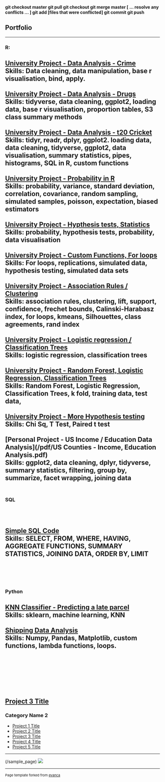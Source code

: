 ****git checkout master
git pull
git checkout <branch>
git merge master
[ ... resolve any conflicts ... ]
git add [files that were conflicted]
git commit
git push****

## Portfolio

---

### R: 

[University Project - Data Analysis - Crime](/pdf/Crime_Data_Analysis.pdf)
<br>
Skills: Data cleaning, data manipulation, base r visualisation, bind, apply.
<br><br>
[University Project - Data Analysis - Drugs](/pdf/drugs_data_analysis.pdf)
<br>
Skills: tidyverse, data cleaning, ggplot2, loading data, base r visualisation, proportion tables, S3 class summary methods
<br><br>
[University Project - Data Analysis - t20 Cricket ](/pdf/t20cricket.pdf)
<br>
Skills: tidyr, readr, dplyr, ggplot2. loading data, data cleaning, tidyverse, ggplot2, data visualisation, summary statistics, pipes, histograms, SQL in R, custom functions<br><br>
[University Project - Probability in R](/pdf/probability.pdf)<br>
Skills: probability, variance, standard deviation, correlation, covariance, random sampling, simulated samples, poisson, expectation, biased estimators
<br><br>
[University Project - Hypthesis tests, Statistics](/pdf/hypothesis_tests.pdf)<br>
Skills: probability, hypothesis tests, probability, data visualisation
<br><br>
[University Project - Custom Functions, For loops](/pdf/forloops.pdf)<br>
Skills: For loops, replications, simulated data, hypothesis testing, simulated data sets
<br><br>
[University Project - Association Rules / Clustering](/pdf/clustering.pdf)<br>
Skills: association rules, clustering, lift, support, confidence, frechet bounds, Calinski-Harabasz index, for loops, kmeans, Silhouettes, class agreements, rand index
<br><br>
[University Project - Logistic regression / Classification Trees](/pdf/logres.pdf)<br>
Skills: logistic regression, classification trees
<br><br>
[University Project - Random Forest, Logistic Regression, Classification Trees](/pdf/rf.pdf)<br>
Skills: Random Forest, Logistic Regression, Classification Trees, k fold, training data, test data, 
<br><br>
[University Project - More Hypothesis testing](/pdf/hyptest.pdf)<br>
Skills: Chi Sq, T Test, Paired t test
<br><br>
[Personal Project - US Income / Education Data Analysis](/pdf/US Counties - Income, Education Analysis.pdf)<br>
Skills: ggplot2, data cleaning, dplyr, tidyverse, summary statistics, filtering, group by, summarize, facet wrapping, joining data
<br><br>
---
### SQL 
<br><br>
[Simple SQL Code](/pdf/simpleSQL.pdf)<br>
Skills: SELECT, FROM, WHERE, HAVING, AGGREGATE FUNCTIONS, SUMMARY STATISTICS, JOINING DATA, ORDER BY, LIMIT
<br><br>
--- 
<br><br>
### Python
[KNN Classifier - Predicting a late parcel](/pdf/KNN_Classifier.py)<br>
Skills: sklearn, machine learning, KNN
<br><br>
[Shipping Data Analysis](/pdf/Python_Shipping.py)<br>
Skills: Numpy, Pandas, Matplotlib, custom functions, lambda functions, loops.
<br><br>
<br><br>
---
<br><br>


[Project 3 Title](http://example.com/)
---
### Category Name 2

- [Project 1 Title](http://example.com/)
- [Project 2 Title](http://example.com/)
- [Project 3 Title](http://example.com/)
- [Project 4 Title](http://example.com/)
- [Project 5 Title](http://example.com/)

---
(/sample_page)
<img src="images/dummy_thumbnail.jpg?raw=true"/>


---
<p style="font-size:11px">Page template forked from <a href="https://github.com/evanca/quick-portfolio">evanca</a></p>
<!-- Remove above link if you don't want to attibute -->
